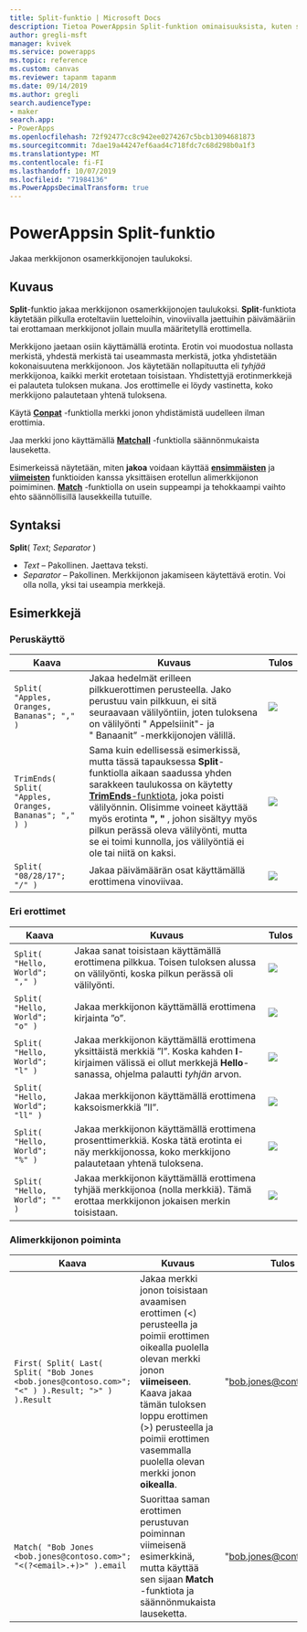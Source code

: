 ```yaml
---
title: Split-funktio | Microsoft Docs
description: Tietoa PowerAppsin Split-funktion ominaisuuksista, kuten syntaksista, sekä joitakin esimerkkejä
author: gregli-msft
manager: kvivek
ms.service: powerapps
ms.topic: reference
ms.custom: canvas
ms.reviewer: tapanm tapanm
ms.date: 09/14/2019
ms.author: gregli
search.audienceType:
- maker
search.app:
- PowerApps
ms.openlocfilehash: 72f92477cc8c942ee0274267c5bcb13094681873
ms.sourcegitcommit: 7dae19a44247ef6aad4c718fdc7c68d298b0a1f3
ms.translationtype: MT
ms.contentlocale: fi-FI
ms.lasthandoff: 10/07/2019
ms.locfileid: "71984136"
ms.PowerAppsDecimalTransform: true
---
```

# <a name="split-function-in-powerapps"></a>PowerAppsin Split-funktio
Jakaa merkkijonon osamerkkijonojen taulukoksi.

## <a name="description"></a>Kuvaus
**Split**-funktio jakaa merkkijonon osamerkkijonojen taulukoksi.  **Split**-funktiota käytetään pilkulla eroteltaviin luetteloihin, vinoviivalla jaettuihin päivämääriin tai erottamaan merkkijonot jollain muulla määritetyllä erottimella.  

Merkkijono jaetaan osiin käyttämällä erotinta.  Erotin voi muodostua nollasta merkistä, yhdestä merkistä tai useammasta merkistä, jotka yhdistetään kokonaisuutena merkkijonoon.  Jos käytetään nollapituutta eli *tyhjää* merkkijonoa, kaikki merkit erotetaan toisistaan.  Yhdistettyjä erotinmerkkejä ei palauteta tuloksen mukana.  Jos erottimelle ei löydy vastinetta, koko merkkijono palautetaan yhtenä tuloksena.

Käytä **[Conpat](function-concatenate.md)** -funktiolla merkki jonon yhdistämistä uudelleen ilman erottimia. 
 
Jaa merkki jono käyttämällä **[Matchall](function-ismatch.md)** -funktiolla säännönmukaista lauseketta.

Esimerkeissä näytetään, miten **jakoa** voidaan käyttää **[ensimmäisten](function-first-last.md)** ja **[viimeisten](function-first-last.md)** funktioiden kanssa yksittäisen erotellun alimerkkijonon poimiminen.  **[Match](function-ismatch.md)** -funktiolla on usein suppeampi ja tehokkaampi vaihto ehto säännöllisillä lausekkeilla tutuille.

## <a name="syntax"></a>Syntaksi
**Split**( *Text*; *Separator* )

* *Text* – Pakollinen.  Jaettava teksti.
* *Separator* – Pakollinen.  Merkkijonon jakamiseen käytettävä erotin.  Voi olla nolla, yksi tai useampia merkkejä.

## <a name="examples"></a>Esimerkkejä

### <a name="basic-usage"></a>Peruskäyttö

| Kaava | Kuvaus | Tulos |
| --- | --- | --- |
| `Split( "Apples, Oranges, Bananas"; "," )` |Jakaa hedelmät erilleen pilkkuerottimen perusteella.  Jako perustuu vain pilkkuun, ei sitä seuraavaan välilyöntiin, joten tuloksena on välilyönti "&nbsp;Appelsiinit"- ja "&nbsp;Banaanit” -merkkijonojen välillä. |<style> img { max-width: none; } </style> ![](media/function-split/fruit1.png) |
| `TrimEnds( Split( "Apples, Oranges, Bananas"; "," ) )` |Sama kuin edellisessä esimerkissä, mutta tässä tapauksessa **Split**-funktiolla aikaan saadussa yhden sarakkeen taulukossa on käytetty [**TrimEnds**-funktiota](function-trim.md), joka poisti välilyönnin. Olisimme voineet käyttää myös erotinta **",&nbsp;"** , johon sisältyy myös pilkun perässä oleva välilyönti, mutta se ei toimi kunnolla, jos välilyöntiä ei ole tai niitä on kaksi. |<style> img { max-width: none; } </style> ![](media/function-split/fruit2.png) |
| `Split( "08/28/17"; "/" )` |Jakaa päivämäärän osat käyttämällä erottimena vinoviivaa. |<style> img { max-width: none; } </style> ![](media/function-split/date.png) |

### <a name="different-delimiters"></a>Eri erottimet

| Kaava | Kuvaus | Tulos |
| --- | --- | --- |
| `Split( "Hello, World"; "," )` |Jakaa sanat toisistaan käyttämällä erottimena pilkkua.  Toisen tuloksen alussa on välilyönti, koska pilkun perässä oli välilyönti. |<style> img { max-width: none; } </style> ![](media/function-split/comma.png) |
| `Split( "Hello, World"; "o" )` |Jakaa merkkijonon käyttämällä erottimena kirjainta ”o”. |<style> img { max-width: none; } </style> ![](media/function-split/o.png) |
| `Split( "Hello, World"; "l" )` |Jakaa merkkijonon käyttämällä erottimena yksittäistä merkkiä ”l”. Koska kahden **l**-kirjaimen välissä ei ollut merkkejä **Hello**-sanassa, ohjelma palautti *tyhjän* arvon. |<style> img { max-width: none; } </style> ![](media/function-split/l.png) |
| `Split( "Hello, World"; "ll" )` |Jakaa merkkijonon käyttämällä erottimena kaksoismerkkiä ”lI”. |<style> img { max-width: none; } </style> ![](media/function-split/ll.png) |
| `Split( "Hello, World"; "%" )` |Jakaa merkkijonon käyttämällä erottimena prosenttimerkkiä. Koska tätä erotinta ei näy merkkijonossa, koko merkkijono palautetaan yhtenä tuloksena. |<style> img { max-width: none; } </style> ![](media/function-split/percent.png) |
| `Split( "Hello, World"; "" )` |Jakaa merkkijonon käyttämällä erottimena tyhjää merkkijonoa (nolla merkkiä). Tämä erottaa merkkijonon jokaisen merkin toisistaan. |<style> img { max-width: none; } </style> ![](media/function-split/none.png) |

### <a name="substring-extraction"></a>Alimerkkijonon poiminta

| Kaava | Kuvaus | Tulos |
| --- | --- | --- |
| `First( Split( Last( Split( "Bob Jones <bob.jones@contoso.com>"; "<" ) ).Result; ">" ) ).Result` | Jakaa merkki jonon toisistaan avaamisen erottimen (<) perusteella ja poimii erottimen oikealla puolella olevan merkki jonon **viimeiseen**.  Kaava jakaa tämän tuloksen loppu erottimen (>) perusteella ja poimii erottimen vasemmalla puolella olevan merkki jonon **oikealla**. | "bob.jones@contoso.com" |
| `Match( "Bob Jones <bob.jones@contoso.com>"; "<(?<email>.+)>" ).email` | Suorittaa saman erottimen perustuvan poiminnan viimeisenä esimerkkinä, mutta käyttää sen sijaan **Match** -funktiota ja säännönmukaista lauseketta. | "bob.jones@contoso.com" |

